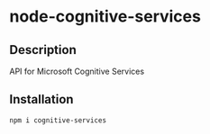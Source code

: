 # node-cognitive-services

## Description
API for Microsoft Cognitive Services

## Installation
`npm i cognitive-services`

